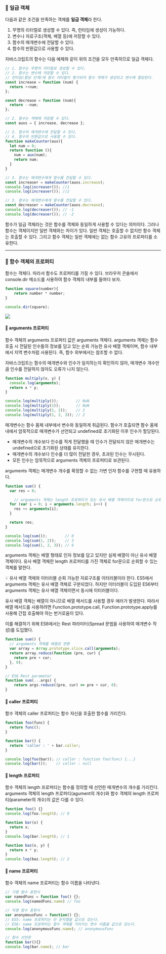 ### 📖 일급 객체

다음과 같은 조건을 만족하는 객체를 **일급 객체**라 한다.
>
1. 무명의 리터럴로 생성할 수 있다. 즉, 런타임에 생성이 가능하다.
2. 변수나 자료구조(객체, 배열 등)에 저장할 수 있다.
3. 함수의 매개변수에 전달할 수 있다.
4. 함수의 반환값으로 사용할 수 있다.

자바스크립트의 함수는 다음 예제와 같이 위의 조건을 모두 만족하므로 일급 객체다.
```javascript
// 1. 함수는 무명의 리터럴로 생성할 수 있다.
// 2. 함수는 변수에 저장할 수 있다.
// 런타임(할당 단계)에 함수 리터럴이 평가되어 함수 객체가 생성되고 변수에 할당된다.
const increase = function (num) {
  return ++num;
};

const decrease = function (num){
  return --num;
};

// 2. 함수는 객체에 저장할 수 있다.
const auxs = { increase, decrease };

// 3. 함수의 매개변수에 전달할 수 있다.
// 4. 함수의 반환값으로 사용할 수 있다.
function makeCounter(aux){
  let num = 0;
  return function (){
	num = aux(num);
    return num;
  }
}

// 3. 함수는 매개변수에게 함수를 전달할 수 있다.
const increaser = makeCounter(auxs.increase);
console.log(increaser()); //1
console.log(increaser()); //2

// 3. 함수는 매개변수에게 함수를 전달할 수 있다.
const decreaser = makeCounter(auxs.decrease);
console.log(decreaser()); // -1
console.log(decreaser()); // -2
```

함수가 일급 객체라는 것은 함수를 객체와 동일하게 사용할 수 있다는 의미이다.
그러나 함수는 객체이지만 일반 객체와는 차이가 있다. 일반 객체는 호출할 수 없지만 함수 객체는 호출할 수 있다.
그리고 함수 객체는 일반 객체에는 없는 함수 고유의 프로퍼티를 소유한다.

---
### 📖 함수 객체의 프로퍼티
함수는 객체다. 따라서 함수도 프로퍼티를 가질 수 있다. 브라우저 콘솔에서 console.dir 메소드를 사용하여 함수 객체의 내부를 들여다 보자.

```javascript
function square(number){
	return number * number;
}

console.dir(square);
```
![](https://velog.velcdn.com/images/dlguscjf1028/post/ca642a55-3a34-4ea1-8603-ebe8735eeb0b/image.png)

#### 📌 arguments 프로퍼티
함수 객체의 arguments 프로퍼티 값은 arguments 객체다. arguments 객체는 함수 호출 시 전달된 인수들의 정보를 담고 있는 순회 가능한 유사 배열 객체이며, 함수 내부에서 지역 변수처럼 사용된다. 즉, 함수 외부에서는 참조할 수 없다.

자바스크립트는 함수의 매개변수와 인수가 일치하는지 확인하지 않아, 매개변수 개수만큼 인수를 전달하지 않아도 오류가 나지 않는다.
```javascript
function multiply(x, y) {
  console.log(arguments);
  return x * y;
}

console.log(multiply());        // NaN
console.log(multiply(1));       // NaN
console.log(multiply(1, 2));    // 2
console.log(multiply(1, 2, 3)); // 2
```

매개변수는 함수 몸체 내부에서 변수와 동일하게 취급된다. 함수가 호출되면 함수 몸체 내에서 암묵적으로 매개변수가 선언되고 undefined로 초기화된 이후 인수가 할당된다.

- 매개변수의 개수보다 인수를 적게 전달했을 때 인수가 전달되지 않은 매개변수는 undefined으로 초기화된 상태를 유지한다.
- 매개변수의 개수보다 인수를 더 많이 전달한 경우, 초과된 인수는 무시된다.
- 모든 인수는 암묵적으로 arguments 객체의 프로퍼티로 보관된다.

arguments 객체는 매개변수 개수를 확정할 수 없는 가변 인자 함수를 구현할 때 유용하다.

```javascript
function sum() {
  var res = 0;

	// arguments 객체는 length 프로퍼티가 있는 유사 배열 객체이므로 for문으로 순회할 수 있다.
  for (var i = 0; i < arguments.length; i++) {
    res += arguments[i];
  }

  return res;
}

console.log(sum());        // 0
console.log(sum(1, 2));    // 3
console.log(sum(1, 2, 3)); // 6
```
arguments 객체는 배열 형태로 인자 정보를 담고 있지만 실제 배열이 아닌 유사 배열 객체이다.
유사 배열 객체란 length 프로퍼티를 가진 객체로 for문으로 순회할 수 있는 객체를 말한다.

>
💡 유사 배열 객체와 이터러블
순회 가능한 자료구조를 이터러블이라 한다. ES5에서 arguments 객체는 유사 배열 객체로 구분되었다. 하지만 이터러블이 도입된 ES6부터 arguments 객체는 유사 배열 객체이면서 동시에 이터러블이다.

유사 배열 객체는 배열이 아니므로 배열 메서드를 사용할 경우 에러가 발생한다.
따라서 배열 메서드를 사용하려면 Function.prototype.call, Function.prototype.apply를 사용해 간접 호출해야 하는 번거로움이 있다.

이를 해결하기 위해 ES6에서는 Rest 파라미터(Spread 문법을 사용하여 매개변수 작성)를 도입했다.
```javascript
function sum() {
  // arguments 객체를 배열로 변환
  var array = Array.prototype.slice.call(arguments);
  return array.reduce(function (pre, cur) {
    return pre + cur;
  }, 0);
}

// ES6 Rest parameter
function sum(...args) {
	return args.reduce((pre, cur) => pre + cur, 0);
}
```

#### 📌 caller 프로퍼티
함수 객체의 caller 프로퍼티는 함수 자신을 호출한 함수를 가리킨다.
```javascript
function foo(func) {
  return func();
}

function bar() {
  return 'caller : ' + bar.caller;
}

console.log(foo(bar)); // caller : function foo(func) {...}
console.log(bar());    // caller : null
```
#### 📌 length 프로퍼티
함수 객체의 length 프로퍼티는 함수를 정의할 때 선언한 매개변수의 개수를 가리킨다.
arguments 객체의 length 프로퍼티(agument의 개수)와 함수 객체의 length 프로퍼티(parameter의 개수)의 값은 다를 수 있다.
```javascript
function foo() {}
console.log(foo.length); // 0

function bar(x) {
  return x;
}
console.log(bar.length); // 1

function baz(x, y) {
  return x * y;
}
console.log(baz.length); // 2
```

#### 📌 name 프로퍼티
함수 객체의 name 프로퍼티는 함수 이름을 나타낸다.
```javascript
// 기명 함수 표현식
var namedFunc = function foo() {};
console.log(namedFunc.name) // foo

// 익명 함수 표현식
var anonymousFunc = function() {};
// ES5: name 프로퍼티는 빈 문자열을 값으로 갖는다.
// ES6: name 프로퍼티는 함수 객체를 가리키는 변수 이름을 값으로 갖는다.
console.log(anonymousFunc.name); // anonymousFunc

// 함수 선언문
function bar(){}
console.log(bar.name); // bar
```




